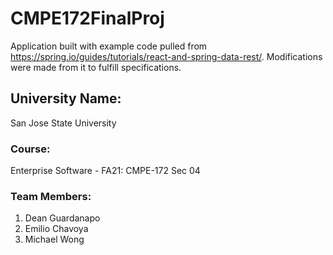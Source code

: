 # CMPE172FinalProj

Application built with example code pulled from https://spring.io/guides/tutorials/react-and-spring-data-rest/.
Modifications were made from it to fulfill specifications.

## University Name: 
San Jose State University
### Course:
Enterprise Software - FA21: CMPE-172 Sec 04 
### Team Members:
1. Dean Guardanapo
2. Emilio Chavoya
3. Michael Wong

